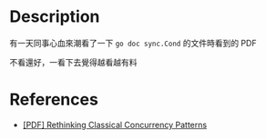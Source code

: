 # Description

有一天同事心血來潮看了一下 `go doc sync.Cond` 的文件時看到的 PDF

不看還好，一看下去覺得越看越有料

# References

- [[PDF] Rethinking Classical Concurrency Patterns](https://drive.google.com/file/d/1nPdvhB0PutEJzdCq5ms6UI58dp50fcAN/view)